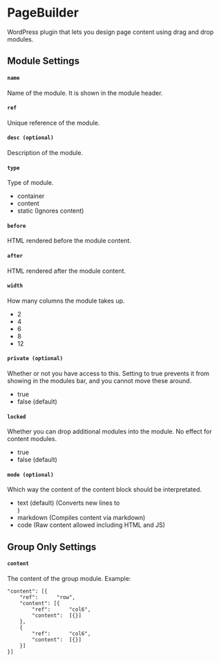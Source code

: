 # PageBuilder

WordPress plugin that lets you design page content using drag and drop modules.

## Module Settings

#### `name`

Name of the module. It is shown in the module header.

#### `ref`

Unique reference of the module.

#### `desc (optional)`

Description of the module.

#### `type`

Type of module.

- container
- content
- static (Ignores content)

#### `before`

HTML rendered before the module content.

#### `after`

HTML rendered after the module content.

#### `width`

How many columns the module takes up.

- 2
- 4
- 6
- 8
- 12

#### `private (optional)`

Whether or not you have access to this. Setting to true prevents it from showing in the modules bar, and you cannot move these around.

- true
- false (default)

#### `locked`

Whether you can drop additional modules into the module. No effect for content modules.

- true
- false (default)

#### `mode (optional)`

Which way the content of the content block should be interpretated.

- text (default) (Converts new lines to <br>)
- markdown (Compiles content via markdown)
- code (Raw content allowed including HTML and JS)

## Group Only Settings

#### `content`

The content of the group module. Example:

```
"content": [{
	"ref": 		"row",
	"content": [{
		"ref":		"col6",
		"content": 	[{}]
	},
	{
		"ref":		"col6",
		"content": 	[{}]
	}]
}]
```